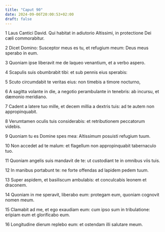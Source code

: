 ```yaml
---
title: "Caput 90"
date: 2024-09-06T20:00:53+02:00
draft: false
---
```



1 Laus Cantici David. Qui habitat in adiutorio Altissimi, in protectione Dei cæli commorabitur.

2 Dicet Domino: Susceptor meus es tu, et refugium meum: Deus meus sperabo in eum.

3 Quoniam ipse liberavit me de laqueo venantium, et a verbo aspero.

4 Scapulis suis obumbrabit tibi: et sub pennis eius sperabis:

5 Scuto circumdabit te veritas eius: non timebis a timore nocturno,

6 A sagitta volante in die, a negotio perambulante in tenebris: ab incursu, et dæmonio meridiano.

7 Cadent a latere tuo mille, et decem millia a dextris tuis: ad te autem non appropinquabit.

8 Verumtamen oculis tuis considerabis: et retributionem peccatorum videbis.

9 Quoniam tu es Domine spes mea: Altissimum posuisti refugium tuum.

10 Non accedet ad te malum: et flagellum non appropinquabit tabernaculo tuo.

11 Quoniam angelis suis mandavit de te: ut custodiant te in omnibus viis tuis.

12 In manibus portabunt te: ne forte offendas ad lapidem pedem tuum.

13 Super aspidem, et basiliscum ambulabis: et conculcabis leonem et draconem.

14 Quoniam in me speravit, liberabo eum: protegam eum, quoniam cognovit nomen meum.

15 Clamabit ad me, et ego exaudiam eum: cum ipso sum in tribulatione: eripiam eum et glorificabo eum.

16 Longitudine dierum replebo eum: et ostendam illi salutare meum.

